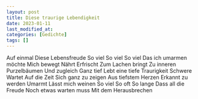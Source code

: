 ```yaml
---
layout: post
title: Diese traurige Lebendigkeit
date: 2023-01-11
last_modified_at:
categories: [Gedichte]
tags: []
---
```


Auf einmal
Diese Lebensfreude
So viel
So viel
So viel
Das ich umarmen möchte
Mich bewegt
Nährt
Erfrischt
Zum Lachen bringt
Zu inneren Purzelbäumen
Und zugleich
Ganz tief
Lebt eine tiefe Traurigkeit
Schwere
Wartet
Auf die Zeit
Sich ganz zu zeigen
Aus tiefstem Herzen
Erkannt zu werden
Umarmt
Lässt mich weinen
So viel
So oft
So lange
Dass all die Freude
Noch etwas warten muss
Mit dem Herausbrechen
